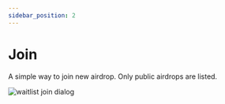 ```yaml
---
sidebar_position: 2
---
```


# Join

A simple way to join new airdrop. Only public airdrops are listed.

![waitlist join dialog](/img/market/mechanics-simple/wait-list/waitlist_join_dialog.png)


